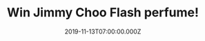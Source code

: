 ---
campaign-uuid: "c-60dbecdd-5d97-41a4-a869-c1d4fd515903"
type: "Competition"
category: "Gifts"
date: "2019-11-13T07:00:00.000Z"
end-date: "2020-01-13T23:59:00.000Z"
disable-form: false
is_promoted: true
has_entry_page: true
title: "Win Jimmy Choo Flash perfume!"
competition-description: "<p>Be the shining star at every party by stepping out in\
  \ the new ultimate accessory from Jimmy Choo, the fragrance to complete the party\
  \ look: Jimmy Choo Flash perfume. Sparkles of pink pepper, tangerine and strawberry\
  \ introduce a 'Flash' of white flowers and tuberose to this eau de parfum fragrance.</p>\n\
  <p>Click below for a chance to win it now.</p>\n"
hero-header: "Win Jimmy Choo Flash perfume!"
terms-confirmation: "N/A"
banner-img: "https://assets.expresslyapp.com/asset-5c94a289-1577-4eaa-a005-88ed3307363f.jpg"
logo-left-href: "https://club.expressly.io"
logo-left-image: "https://assets.expresslyapp.com/asset-7e1897b5-2371-4464-8d3e-a52627dcd414.jpg"
logo-left-title: "Expressly Club"
bg-image-hero: "https://assets.expresslyapp.com/asset-f90a0a3a-a8b5-4083-8b9d-cfafac250e1b.jpg"
bg-image-first: "https://assets.expresslyapp.com/asset-d4ea984c-0053-48d0-9e01-c0d126361156.jpg"
section1-content: "<p>Be the shining star at every party by stepping out in the new\
  \ ultimate accessory from Jimmy Choo, the perfect companion for the party girl in\
  \ us all. You can now have head to toe Jimmy Choo glitz and glamour, with the glittery\
  \ shoes, the handbag and now the fragrance to complete the party look.</p>\n<p>Get\
  \ ready to dazzle and set the night alive. Sparkles of pink pepper, tangerine and\
  \ strawberry introduce a 'Flash' of white flowers and tuberose to this eau de parfum\
  \ fragrance. Intoxicating scent parades on a catwalk of addictive powdery woods.</p>\n\
  <p>Complete below for a chance to win it now. Good luck!</p>\n"
entry-title: "Win Jimmy Choo Flash perfume!"
entry-content: "<p>Enter the draw to win Jimmy Choo Flash perfume by completing the\
  \ form below before 23:59 on the 13th of January 2020.</p>\n"
has-winner: false
prize-description: "Jimmy Choo Flash perfume!"
special-conditions: "Multiple entries are allowed up to one every day."
country-restrictions:
- "GB"
---